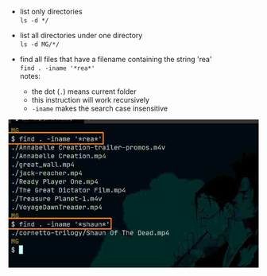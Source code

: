 - list only directories  
`ls -d */`

- list all directories under one directory  
`ls -d MG/*/`

- find all files that have a filename containing the string 'rea'  
`find . -iname '*rea*'`  
notes:  
    - the dot (`.`) means current folder
    - this instruction will work recursively
    - `-iname` makes the search case insensitive  

<img src="./images/find.jpg" alt="using the find command" width="600" />
